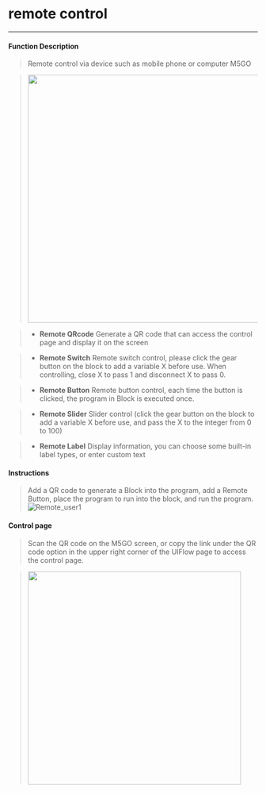 # remote control
__________________________

#### Function Description

>Remote control via device such as mobile phone or computer M5GO

><img src="/image/Remote/Remote.jpg" width="500" />

>* __Remote QRcode__
Generate a QR code that can access the control page and display it on the screen

>* __Remote Switch__
Remote switch control, please click the gear button on the block to add a variable X before use. When controlling, close X to pass 1 and disconnect X to pass 0.

>* __Remote Button__
Remote button control, each time the button is clicked, the program in Block is executed once.

>* __Remote Slider__
Slider control (click the gear button on the block to add a variable X before use, and pass the X to the integer from 0 to 100)

>* __Remote Label__
Display information, you can choose some built-in label types, or enter custom text

#### Instructions

>Add a QR code to generate a Block into the program, add a Remote Button, place the program to run into the block, and run the program.
![Remote_user1](/image/Remote/Remote_user1.gif) 

#### Control page

>Scan the QR code on the M5GO screen, or copy the link under the QR code option in the upper right corner of the UIFlow page to access the control page.

><img src="/image/Remote/Remote_Phone.png" height="430" />